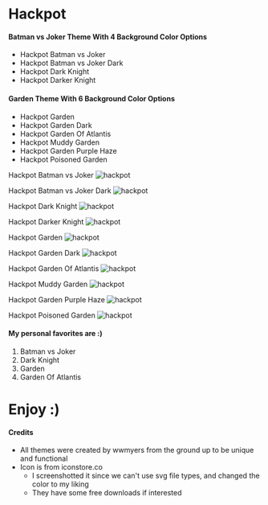 # Hackpot

#### Batman vs Joker Theme With 4 Background Color Options
* Hackpot Batman vs Joker
* Hackpot Batman vs Joker Dark
* Hackpot Dark Knight
* Hackpot Darker Knight

#### Garden Theme With 6 Background Color Options
* Hackpot Garden
* Hackpot Garden Dark
* Hackpot Garden Of Atlantis
* Hackpot Muddy Garden
* Hackpot Garden Purple Haze
* Hackpot Poisoned Garden

Hackpot Batman vs Joker
![hackpot](https://github.com/wwmyers/hackpot/raw/master/images/hackpotbatmanvsjoker.png)

Hackpot Batman vs Joker Dark
![hackpot](https://github.com/wwmyers/hackpot/raw/master/images/hackpotbatmanvsjokerdark.png)

Hackpot Dark Knight
![hackpot](https://github.com/wwmyers/hackpot/raw/master/images/hackpotdarkknight.png)

Hackpot Darker Knight
![hackpot](https://github.com/wwmyers/hackpot/raw/master/images/hackpotdarkerknight.png)

Hackpot Garden
![hackpot](https://github.com/wwmyers/hackpot/raw/master/images/hackpotgarden.png)

Hackpot Garden Dark
![hackpot](https://github.com/wwmyers/hackpot/raw/master/images/hackpotgardendark.png)

Hackpot Garden Of Atlantis
![hackpot](https://github.com/wwmyers/hackpot/raw/master/images/hackpotgardenofatlantis.png)

Hackpot Muddy Garden
![hackpot](https://github.com/wwmyers/hackpot/raw/master/images/hackpotmuddygarden.png)

Hackpot Garden Purple Haze
![hackpot](https://github.com/wwmyers/hackpot/raw/master/images/hackpotgardenpurplehaze.png)

Hackpot Poisoned Garden
![hackpot](https://github.com/wwmyers/hackpot/raw/master/images/hackpotpoisonedgarden.png)

#### My personal favorites are :)
1. Batman vs Joker
2. Dark Knight
3. Garden
4. Garden Of Atlantis

# Enjoy :)

#### Credits
* All themes were created by wwmyers from the ground up to be unique and functional
* Icon is from iconstore.co
  * I screenshotted it since we can't use svg file types, and changed the color to my liking
  * They have some free downloads if interested

<!--ctrl+shift+v to preview-->